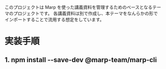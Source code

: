 このプロジェクトは Marp を使った講義資料を管理するためのベースとなるテーマのプロジェクトです。
各講義資料は別で作成し、本テーマをなんらかの形でインポートすることで流用する想定をしています。

# 実装手順

## 1. npm install --save-dev @marp-team/marp-cli

